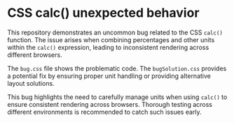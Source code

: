 # CSS calc() unexpected behavior

This repository demonstrates an uncommon bug related to the CSS `calc()` function.  The issue arises when combining percentages and other units within the `calc()` expression, leading to inconsistent rendering across different browsers. 

The `bug.css` file shows the problematic code. The `bugSolution.css` provides a potential fix by ensuring proper unit handling or providing alternative layout solutions.

This bug highlights the need to carefully manage units when using `calc()` to ensure consistent rendering across browsers.  Thorough testing across different environments is recommended to catch such issues early.